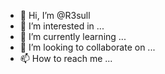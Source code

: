 - 👋 Hi, I’m @R3sull
- 👀 I’m interested in ...
- 🌱 I’m currently learning ...
- 💞️ I’m looking to collaborate on ...
- 📫 How to reach me ...

<!---
R3sull/R3sull is a ✨ special ✨ repository because its `README.md` (this file) appears on your GitHub profile.
You can click the Preview link to take a look at your changes.
--->
